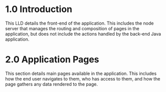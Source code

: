 
# 1.0 Introduction
This LLD details the front-end of the application. This includes the node server that manages the routing and composition of pages in the application, but does not include the actions handled by the back-end Java application.

# 2.0 Application Pages
This section details main pages available in the application. This includes how the end user navigates to them, who has access to them, and how the page gathers any data rendered to the page.

